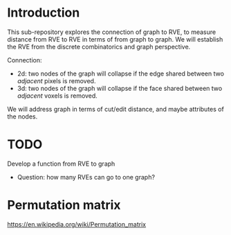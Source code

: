 # Introduction

This sub-repository explores the connection of graph to RVE, to measure distance from RVE to RVE in terms of from graph to graph. We will establish the RVE from the discrete combinatorics and graph perspective.

Connection:
- 2d: two nodes of the graph will collapse if the edge shared between two *adjacent* pixels is removed.
- 3d: two nodes of the graph will collapse if the face shared between two *adjacent* voxels is removed.

We will address graph in terms of cut/edit distance, and maybe attributes of the nodes.

# TODO

Develop a function from RVE to graph

* Question: how many RVEs can go to one graph?

# Permutation matrix

https://en.wikipedia.org/wiki/Permutation_matrix
